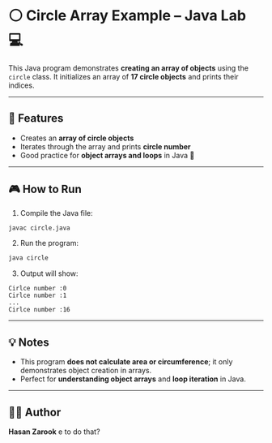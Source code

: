 
# ⚪ Circle Array Example – Java Lab 💻

This Java program demonstrates **creating an array of objects** using the `circle` class. It initializes an array of **17 circle objects** and prints their indices.  

---

## 🚀 Features

- Creates an **array of circle objects**  
- Iterates through the array and prints **circle number**  
- Good practice for **object arrays and loops** in Java 🔄  

---

## 🎮 How to Run

1. Compile the Java file:
```bash
javac circle.java
````

2. Run the program:

```bash
java circle
```

3. Output will show:

```
Cirlce number :0
Cirlce number :1
...
Cirlce number :16
```

---

## 💡 Notes

* This program **does not calculate area or circumference**; it only demonstrates object creation in arrays.
* Perfect for **understanding object arrays** and **loop iteration** in Java.

---

## 👨‍💻 Author

**Hasan Zarook** e to do that?
```

